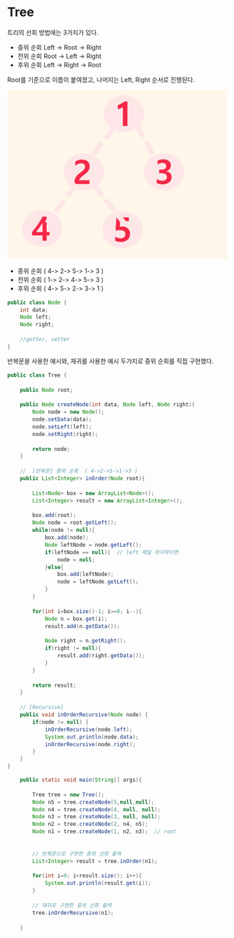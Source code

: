 # Tree

트리의 선회 방법에는 3가지가 있다.   
- 중위 순회 Left -> Root -> Right
- 전위 순회 Root -> Left -> Right
- 후위 순회 Left -> Right -> Root

Root를 기준으로 이름이 붙여졌고, 나머지는 Left, Right 순서로 진행된다.

![](https://github.com/brightestbulb/TIL/blob/master/DataStructure/img/tree.png?raw=true)

- 중위 순회 ( 4-> 2-> 5-> 1-> 3 )
- 전위 순회 ( 1-> 2-> 4-> 5-> 3 )
- 후위 순회 ( 4-> 5-> 2-> 3-> 1 )


```java
public class Node {
    int data;
    Node left;
    Node right;

    //getter, setter
}
```

반복문을 사용한 예시와, 재귀를 사용한 예시 두가지로 중위 순회를 직접 구현했다.
```java
public class Tree {

    public Node root;

    public Node createNode(int data, Node left, Node right){
        Node node = new Node();
        node.setData(data);
        node.setLeft(left);
        node.setRight(right);

        return node;
    }

    //  [반복문] 중위 순회  ( 4->2->5->1->3 )
    public List<Integer> inOrder(Node root){

        List<Node> box = new ArrayList<Node>();
        List<Integer> result = new ArrayList<Integer>();

        box.add(root);
        Node node = root.getLeft();
        while(node != null){
            box.add(node);
            Node leftNode = node.getLeft();
            if(leftNode == null){  // left 제일 마지막이면
                node = null;
            }else{
                box.add(leftNode);
                node = leftNode.getLeft();
            }
        }

        for(int i=box.size()-1; i>=0; i--){
            Node n = box.get(i);
            result.add(n.getData());

            Node right = n.getRight();
            if(right != null){
                result.add(right.getData());
            }
        }

        return result;
    }

    // [Recursive]
    public void inOrderRecursive(Node node) {
        if(node != null) {
            inOrderRecursive(node.left);
            System.out.println(node.data);
            inOrderRecursive(node.right);
        }
    }
}
```

```java
    public static void main(String[] args){

        Tree tree = new Tree();
        Node n5 = tree.createNode(5,null,null);
        Node n4 = tree.createNode(4, null, null);
        Node n3 = tree.createNode(3, null, null);
        Node n2 = tree.createNode(2, n4, n5);
        Node n1 = tree.createNode(1, n2, n3);  // root


        // 반복문으로 구현한 중위 선회 출력 
        List<Integer> result = tree.inOrder(n1);

        for(int i=0; i<result.size(); i++){
            System.out.println(result.get(i));        
        }

        // 재귀로 구현한 중위 선회 출력
        tree.inOrderRecursive(n1);

    }
```